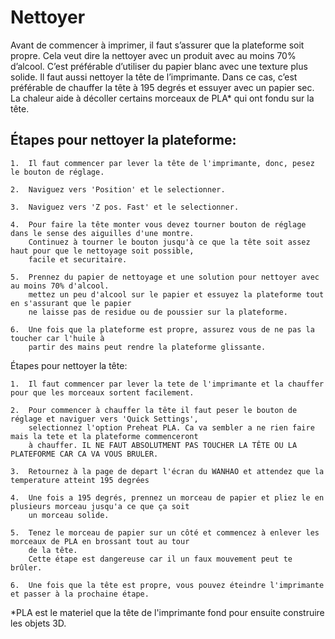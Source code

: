 # Nettoyer

Avant de commencer à imprimer, il faut s’assurer que la plateforme soit propre. 
Cela veut dire la nettoyer avec un produit avec au moins 70% d’alcool. 
C’est préférable d’utiliser du papier blanc avec une texture plus solide. 
Il faut aussi nettoyer la tête de l’imprimante. 
Dans ce cas, c’est préférable de chauffer la tête à 195 degrés et essuyer avec un papier sec. 
La chaleur aide à décoller certains morceaux de PLA* qui ont fondu sur la tête. 

## Étapes pour nettoyer la plateforme:

    1.  Il faut commencer par lever la tête de l'imprimante, donc, pesez le bouton de réglage.
   
    2.  Naviguez vers 'Position' et le selectionner.
  
    3.  Naviguez vers 'Z pos. Fast' et le selectionner.
   
    4.  Pour faire la tête monter vous devez tourner bouton de réglage dans le sense des aiguilles d'une montre.  
        Continuez à tourner le bouton jusqu'à ce que la tête soit assez haut pour que le nettoyage soit possible, 
        facile et securitaire.
    
    5.  Prennez du papier de nettoyage et une solution pour nettoyer avec au moins 70% d'alcool. 
        mettez un peu d'alcool sur le papier et essuyez la plateforme tout en s'assurant que le papier 
        ne laisse pas de residue ou de poussier sur la plateforme.
   
    6.  Une fois que la plateforme est propre, assurez vous de ne pas la toucher car l'huile à
        partir des mains peut rendre la plateforme glissante. 
   
 Étapes pour nettoyer la tête:
 
    1.  Il faut commencer par lever la tete de l'imprimante et la chauffer pour que les morceaux sortent facilement.
   
    2.  Pour commencer à chauffer la tête il faut peser le bouton de réglage et naviguer vers 'Quick Settings', 
        selectionnez l'option Preheat PLA. Ca va sembler a ne rien faire mais la tete et la plateforme commenceront 
        à chauffer. IL NE FAUT ABSOLUTMENT PAS TOUCHER LA TÊTE OU LA PLATEFORME CAR CA VA VOUS BRULER. 
  
    3.  Retournez à la page de depart l'écran du WANHAO et attendez que la temperature atteint 195 degrées 
   
    4.  Une fois a 195 degrés, prennez un morceau de papier et pliez le en plusieurs morceau jusqu'a ce que ça soit 
        un morceau solide. 
    
    5.  Tenez le morceau de papier sur un côté et commencez à enlever les morceaux de PLA en brossant tout au tour 
        de la tête.
        Cette étape est dangereuse car il un faux mouvement peut te brûler.
   
    6.  Une fois que la tête est propre, vous pouvez éteindre l'imprimante et passer à la prochaine étape. 

    
*PLA est le materiel que la tête de l'imprimante fond pour ensuite construire les objets 3D. 
